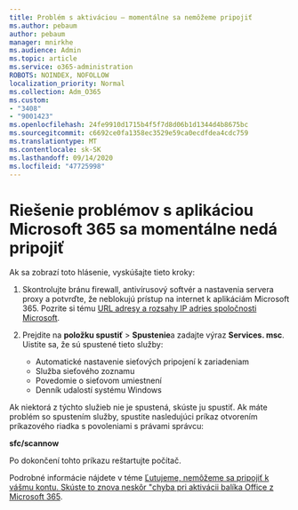 ```yaml
---
title: Problém s aktiváciou – momentálne sa nemôžeme pripojiť
ms.author: pebaum
author: pebaum
manager: mnirkhe
ms.audience: Admin
ms.topic: article
ms.service: o365-administration
ROBOTS: NOINDEX, NOFOLLOW
localization_priority: Normal
ms.collection: Adm_O365
ms.custom:
- "3408"
- "9001423"
ms.openlocfilehash: 24fe9910d1715b4f5f7d8d06b1d1344d4b8675bc
ms.sourcegitcommit: c6692ce0fa1358ec3529e59ca0ecdfdea4cdc759
ms.translationtype: MT
ms.contentlocale: sk-SK
ms.lasthandoff: 09/14/2020
ms.locfileid: "47725998"
---
```

# <a name="fixing-the-microsoft-365-apps-we-are-unable-to-connect-right-now-message"></a>Riešenie problémov s aplikáciou Microsoft 365 sa momentálne nedá pripojiť

Ak sa zobrazí toto hlásenie, vyskúšajte tieto kroky:

1. Skontrolujte bránu firewall, antivírusový softvér a nastavenia servera proxy a potvrďte, že neblokujú prístup na internet k aplikáciám Microsoft 365. Pozrite si tému [URL adresy a rozsahy IP adries spoločnosti Microsoft](https://docs.microsoft.com/office365/enterprise/urls-and-ip-address-ranges).

2. Prejdite na **položku spustiť**  >  **Spustenie**a zadajte výraz **Services. msc**. Uistite sa, že sú spustené tieto služby:
    - Automatické nastavenie sieťových pripojení k zariadeniam
    - Služba sieťového zoznamu
    - Povedomie o sieťovom umiestnení
    - Denník udalostí systému Windows

Ak niektorá z týchto služieb nie je spustená, skúste ju spustiť. Ak máte problém so spustením služby, spustite nasledujúci príkaz otvorením príkazového riadka s povoleniami s právami správcu:

**sfc/scannow**

Po dokončení tohto príkazu reštartujte počítač.

Podrobné informácie nájdete v téme [Ľutujeme, nemôžeme sa pripojiť k vášmu kontu. Skúste to znova neskôr "chyba pri aktivácii balíka Office z Microsoft 365](https://docs.microsoft.com/office/troubleshoot/activation-installation/issue-when-activate-office-from-office-365).